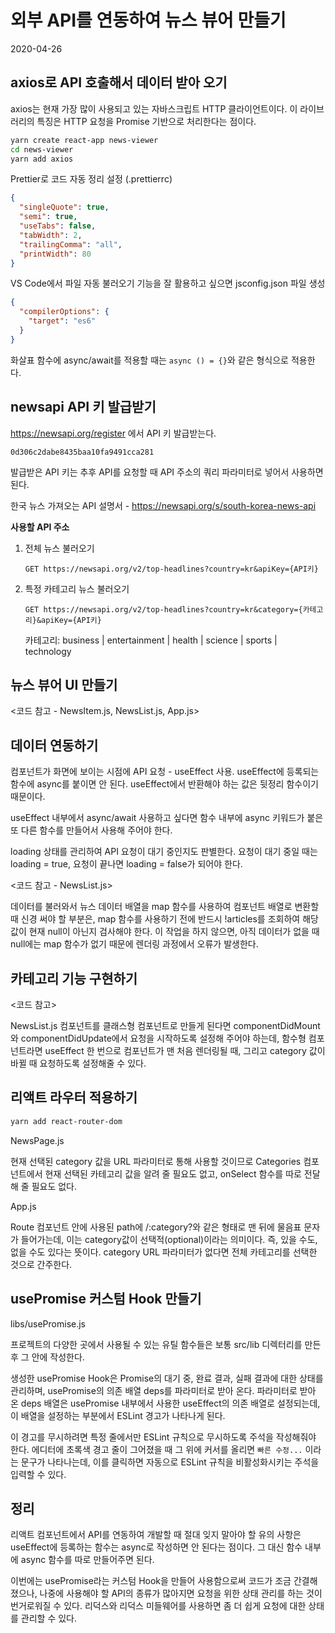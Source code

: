 # 외부 API를 연동하여 뉴스 뷰어 만들기

2020-04-26

## axios로 API 호출해서 데이터 받아 오기

axios는 현재 가장 많이 사용되고 있는 자바스크립트 HTTP 클라이언트이다. 이 라이브러리의 특징은 HTTP 요청을 Promise 기반으로 처리한다는 점이다.

```bash
yarn create react-app news-viewer
cd news-viewer
yarn add axios
```

Prettier로 코드 자동 정리 설정 (.prettierrc)

```json
{
  "singleQuote": true,
  "semi": true,
  "useTabs": false,
  "tabWidth": 2,
  "trailingComma": "all",
  "printWidth": 80
}
```

VS Code에서 파일 자동 불러오기 기능을 잘 활용하고 싶으면 jsconfig.json 파일 생성

```json
{
  "compilerOptions": {
    "target": "es6"
  }
}
```

화살표 함수에 async/await를 적용할 때는 `async () = {}`와 같은 형식으로 적용한다.

## newsapi API 키 발급받기

<https://newsapi.org/register> 에서 API 키 발급받는다.

```
0d306c2dabe8435baa10fa9491cca281
```

발급받은 API 키는 추후 API를 요청할 때 API 주소의 쿼리 파라미터로 넣어서 사용하면 된다.

한국 뉴스 가져오는 API 설명서 - <https://newsapi.org/s/south-korea-news-api>

**사용할 API 주소**

1. 전체 뉴스 불러오기
   ```
   GET https://newsapi.org/v2/top-headlines?country=kr&apiKey={API키}
   ```
2. 특정 카테고리 뉴스 불러오기
   ```
   GET https://newsapi.org/v2/top-headlines?country=kr&category={카테고리}&apiKey={API키}
   ```
   카테고리: business | entertainment | health | science | sports | technology

## 뉴스 뷰어 UI 만들기

<코드 참고 - NewsItem.js, NewsList.js, App.js>

## 데이터 연동하기

컴포넌트가 화면에 보이는 시점에 API 요청 - useEffect 사용. useEffect에 등록되는 함수에 async를 붙이면 안 된다. useEffect에서 반환해야 하는 값은 뒷정리 함수이기 때문이다.

useEffect 내부에서 async/await 사용하고 싶다면 함수 내부에 async 키워드가 붙은 또 다른 함수를 만들어서 사용해 주어야 한다.

loading 상태를 관리하여 API 요청이 대기 중인지도 판별한다. 요청이 대기 중일 때는 loading = true, 요청이 끝나면 loading = false가 되어야 한다.

<코드 참고 - NewsList.js>

데이터를 불러와서 뉴스 데이터 배열을 map 함수를 사용하여 컴포넌트 배열로 변환할 때 신경 써야 할 부분은, map 함수를 사용하기 전에 반드시 !articles를 조회하여 해당 값이 현재 null이 아닌지 검사해야 한다. 이 작업을 하지 않으면, 아직 데이터가 없을 때 null에는 map 함수가 없기 때문에 렌더링 과정에서 오류가 발생한다.

## 카테고리 기능 구현하기

<코드 참고>

NewsList.js 컴포넌트를 클래스형 컴포넌트로 만들게 된다면 componentDidMount와 componentDidUpdate에서 요청을 시작하도록 설정해 주어야 하는데, 함수형 컴포넌트라면 useEffect 한 번으로 컴포넌트가 맨 처음 렌더링될 때, 그리고 category 값이 바뀔 때 요청하도록 설정해줄 수 있다.

## 리액트 라우터 적용하기

```bash
yarn add react-router-dom
```

NewsPage.js

현재 선택된 category 값을 URL 파라미터로 통해 사용할 것이므로 Categories 컴포넌트에서 현재 선택된 카테고리 값을 알려 줄 필요도 없고, onSelect 함수를 따로 전달해 줄 필요도 없다.

App.js

Route 컴포넌트 안에 사용된 path에 /:category?와 같은 형태로 맨 뒤에 물음표 문자가 들어가는데, 이는 category값이 선택적(optional)이라는 의미이다. 즉, 있을 수도, 없을 수도 있다는 뜻이다. category URL 파라미터가 없다면 전체 카테고리를 선택한 것으로 간주한다.

## usePromise 커스텀 Hook 만들기

libs/usePromise.js

프로젝트의 다양한 곳에서 사용될 수 있는 유틸 함수들은 보통 src/lib 디렉터리를 만든 후 그 안에 작성한다.

생성한 usePromise Hook은 Promise의 대기 중, 완료 결과, 실패 결과에 대한 상태를 관리하며, usePromise의 의존 배열 deps를 파라미터로 받아 온다. 파라미터로 받아 온 deps 배열은 usePromise 내부에서 사용한 useEffect의 의존 배열로 설정되는데, 이 배열을 설정하는 부분에서 ESLint 경고가 나타나게 된다.

이 경고를 무시하려면 특정 줄에서만 ESLint 규칙으로 무시하도록 주석을 작성해줘야 한다. 에디터에 초록색 경고 줄이 그어졌을 때 그 위에 커서를 올리면 `빠른 수정...` 이라는 문구가 나타나는데, 이를 클릭하면 자동으로 ESLint 규칙을 비활성화시키는 주석을 입력할 수 있다.

## 정리

리액트 컴포넌트에서 API를 연동하여 개발할 때 절대 잊지 말아야 할 유의 사항은 useEffect에 등록하는 함수는 async로 작성하면 안 된다는 점이다. 그 대신 함수 내부에 async 함수를 따로 만들어주면 된다.

이번에는 usePromise라는 커스텀 Hook을 만들어 사용함으로써 코드가 조금 간결해졌으나, 나중에 사용해야 할 API의 종류가 많아지면 요청을 위한 상태 관리를 하는 것이 번거로워질 수 있다. 리덕스와 리덕스 미들웨어를 사용하면 좀 더 쉽게 요청에 대한 상태를 관리할 수 있다.
